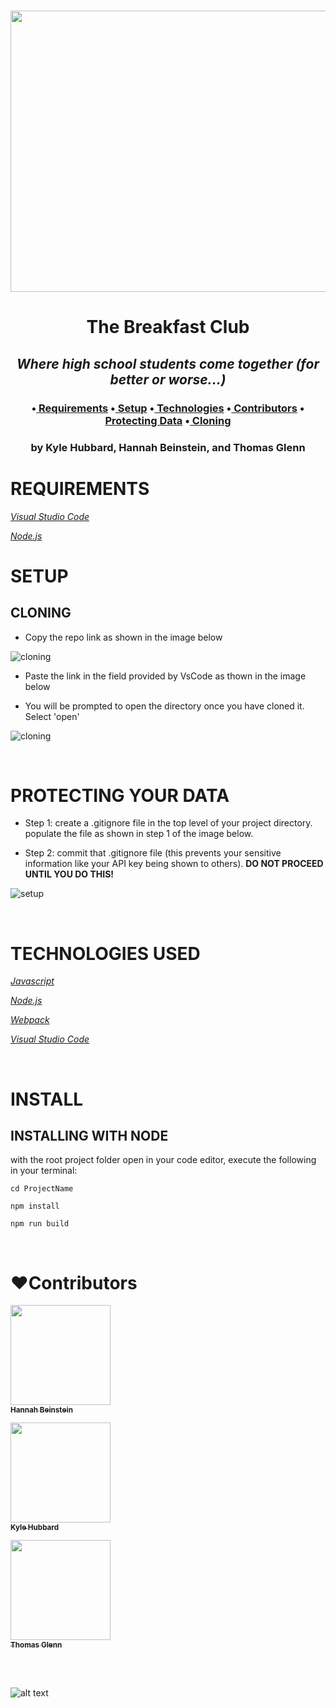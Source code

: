 <h1 align='center'><img width='900' height='450' src='http://a.abcnews.go.com/images/Entertainment/nc_breakfast_club_js_150213_16x9_992.jpg'><br>


**<h1 align = 'center'>The Breakfast Club**


*<h2 align ='center'>Where high school students come together (for better or worse...)*


<h3 align ='center'>•<a href='#requirements'> Requirements</a> •<a href='#setup'> Setup</a> •<a href='#technologies-used'> Technologies</a> •<a href='#❤️contributors'> Contributors</a> •<a href='#protecting-your-data'> Protecting Data</a> •<a href='#cloning'> Cloning</a></h3>


<h3 align='center'>by Kyle Hubbard, Hannah Beinstein, and Thomas Glenn</h3>

# **REQUIREMENTS**

_[Visual Studio Code](https://code.visualstudio.com/)_

_[Node.js](https://nodejs.org/en/)_

# **SETUP**

## **CLONING**

* Copy the repo link as shown in the image below

![cloning](https://coding-assets.s3-us-west-2.amazonaws.com/img/clone.gif 'How to clone repo')

* Paste the link in the field provided by VsCode as thown in the image below

* You will be prompted to open the directory once you have cloned it. Select 'open'

![cloning](https://coding-assets.s3-us-west-2.amazonaws.com/img/clone-github2.gif 'Cloning from Github within VSCode')

<br>

# **PROTECTING YOUR DATA**

* Step 1: create a .gitignore file in the top level of your project directory. populate the file as shown in step 1 of the image below.

* Step 2: commit that .gitignore file (this prevents your sensitive information like your API key being shown to others). **DO NOT PROCEED UNTIL YOU DO THIS!**

![setup](https://coding-assets.s3-us-west-2.amazonaws.com/img/readme-image-3.jpg 'Set up instructions')

<br>

# **TECHNOLOGIES USED**

_[Javascript](https://developer.mozilla.org/en-US/docs/Web/JavaScript)_

_[Node.js](https://nodejs.org/en/)_

_[Webpack](https://webpack.js.org/)_

_[Visual Studio Code](https://code.visualstudio.com/)_

<br>

# **INSTALL**

## **INSTALLING WITH NODE**


with the root project folder open in your code editor, execute the following in your terminal:

``cd ProjectName``

``npm install``

``npm run build``

<br>

# **❤️Contributors**

[<img src='https://coding-assets.s3-us-west-2.amazonaws.com/linked-in-images/hannah-beinstein.jpeg' width='160px;'/><br /><sub><b>Hannah Beinstein</b></sub>](https://www.linkedin.com/in/hannahbeinstein/)<br />

[<img src='https://coding-assets.s3-us-west-2.amazonaws.com/linked-in-images/kyle-hubbard.jpeg' width='160px;'/><br /><sub><b>Kyle Hubbard</b></sub>](https://www.linkedin.com/in/k-j-hubbard/)<br />

[<img src='https://coding-assets.s3-us-west-2.amazonaws.com/linked-in-images/thomas-glenn.jpeg' width='160px;'/><br /><sub><b>Thomas Glenn</b></sub>](https://www.linkedin.com/in/glennergy/)<br />

<br>

<br>

![alt text][logo]

[logo]: https://img.shields.io/bower/l/bootstrap 'MIT License'
